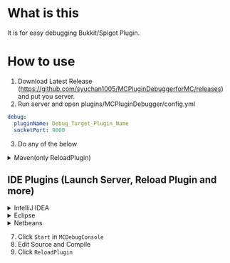 # What is this
It is for easy debugging Bukkit/Spigot Plugin.

# How to use
1. Download Latest Release (https://github.com/syuchan1005/MCPluginDebuggerforMC/releases) and put you server.
2. Run server and open plugins/MCPluginDebugger/config.yml

```yaml:config.yml
debug:
  pluginName: Debug_Target_Plugin_Name
  socketPort: 9000
```

3. Do any of the below

<details>
<summary>Maven(only ReloadPlugin)</summary>
<p>

1. open your pom.xml, and write this. (in <repositories> tag)

```xml
<repository>
    <id>jitpack.io</id>
    <url>https://jitpack.io</url>
</repository>
```

2. write this.

```xml
<build>
    <plugins>
        <plugin>
            <groupId>com.github.syuchan1005</groupId>
            <artifactId>MCPluginDebuggerforMaven-maven-plugin</artifactId>
            <version>1.0-SNAPSHOT</version>
            <executions>
                <execution>
                    <phase>package</phase>
                    <goals>
                        <goal>send</goal>
                    </goals>
                    <configuration>
                        <host>write your setting!</host>
                        <port>write your setting!</port>
                        <pluginName>write your setting!</pluginName>
                        <jarFilePath>${basedir}/write/your/jar/path</jarFilePath>
                    </configuration>
                </execution>
            </executions>
        </plugin>
    </plugins>
</build>
```

3. `mvn package`

</p>
</details>

## IDE Plugins (Launch Server, Reload Plugin and more)

<details>
    <summary>IntelliJ IDEA</summary>
    <p>
    
1. Open your IntelliJ IDEA. and open plugins setting.
2. Click `Browse repositories...`.
3. type `MCPluginDebugger` in SearchBox.
4. click `Install` and restart it!
5. Open `View -> Tool Windows -> MCDebugConsole` and write your config.
 
    </p>
</details>

<details>
    <summary>Eclipse</summary>
    <p>
    
1. Open your Eclipse. and open `Help -> Install New Software...`
2. type `https://syuchan1005.github.io/MCPluginDebuggerforEclipse` in `Work with: `Box.
3. open `Debug` and check `MCPluginDebuggerforEclipse`.
4. click `Next >` two times, check `I accept....`.
5. click `Finish` and restart it!.
6. Open `Window -> Show View -> Other...`, `Debug -> MCDebugConsole` and write your config.
 
    </p>
</details>

<details>
    <summary>Netbeans</summary>
    <p>
    
1. Open your browser and Download Latest Release (http://plugins.netbeans.org/plugin/72520).
2. Open your netbeans, open `Tools -> Plugins -> Downloaded`.
3. click `Add Plugins...` and select download file.
4. click `Install`, `Next >`, check `I accept..`.
5. click `Install -> Continue -> Finish` and restart it!.
6. Open `Window -> MCDebugConsole`, and write your config.
    </p>
</details>

7. Click `Start` in `MCDebugConsole`
8. Edit Source and Compile
9. Click `ReloadPlugin`